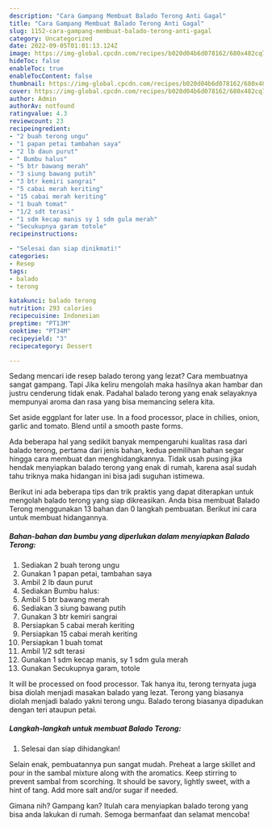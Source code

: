 ```yaml
---
description: "Cara Gampang Membuat Balado Terong Anti Gagal"
title: "Cara Gampang Membuat Balado Terong Anti Gagal"
slug: 1152-cara-gampang-membuat-balado-terong-anti-gagal
category: Uncategorized
date: 2022-09-05T01:01:13.124Z
image: https://img-global.cpcdn.com/recipes/b020d04b6d078162/680x482cq70/balado-terong-foto-resep-utama.jpg
hideToc: false
enableToc: true
enableTocContent: false
thumbnail: https://img-global.cpcdn.com/recipes/b020d04b6d078162/680x482cq70/balado-terong-foto-resep-utama.jpg
cover: https://img-global.cpcdn.com/recipes/b020d04b6d078162/680x482cq70/balado-terong-foto-resep-utama.jpg
author: Admin
authorAv: notfound
ratingvalue: 4.3
reviewcount: 23
recipeingredient:
- "2 buah terong ungu"
- "1 papan petai tambahan saya"
- "2 lb daun purut"
- " Bumbu halus"
- "5 btr bawang merah"
- "3 siung bawang putih"
- "3 btr kemiri sangrai"
- "5 cabai merah keriting"
- "15 cabai merah keriting"
- "1 buah tomat"
- "1/2 sdt terasi"
- "1 sdm kecap manis sy 1 sdm gula merah"
- "Secukupnya garam totole"
recipeinstructions:

- "Selesai dan siap dinikmati!"
categories:
- Resep
tags:
- balado
- terong

katakunci: balado terong 
nutrition: 293 calories
recipecuisine: Indonesian
preptime: "PT13M"
cooktime: "PT34M"
recipeyield: "3"
recipecategory: Dessert

---
```



Sedang mencari ide resep balado terong yang lezat? Cara membuatnya sangat gampang. Tapi Jika keliru mengolah maka hasilnya akan hambar dan justru cenderung tidak enak. Padahal balado terong yang enak selayaknya mempunyai aroma dan rasa yang bisa memancing selera kita.


Set aside eggplant for later use. In a food processor, place in chilies, onion, garlic and tomato. Blend until a smooth paste forms.

Ada beberapa hal yang sedikit banyak mempengaruhi kualitas rasa dari balado terong, pertama dari jenis bahan, kedua pemilihan bahan segar hingga cara membuat dan menghidangkannya. Tidak usah pusing jika hendak menyiapkan balado terong yang enak di rumah, karena asal sudah tahu triknya maka hidangan ini bisa jadi suguhan istimewa.


Berikut ini ada beberapa tips dan trik praktis yang dapat diterapkan untuk mengolah balado terong yang siap dikreasikan. Anda bisa membuat Balado Terong menggunakan 13 bahan dan 0 langkah pembuatan. Berikut ini cara untuk membuat hidangannya.

<!--inarticleads1-->

##### Bahan-bahan dan bumbu yang diperlukan dalam menyiapkan Balado Terong:

1. Sediakan 2 buah terong ungu
1. Gunakan 1 papan petai, tambahan saya
1. Ambil 2 lb daun purut
1. Sediakan  Bumbu halus:
1. Ambil 5 btr bawang merah
1. Sediakan 3 siung bawang putih
1. Gunakan 3 btr kemiri sangrai
1. Persiapkan 5 cabai merah keriting
1. Persiapkan 15 cabai merah keriting
1. Persiapkan 1 buah tomat
1. Ambil 1/2 sdt terasi
1. Gunakan 1 sdm kecap manis, sy 1 sdm gula merah
1. Gunakan Secukupnya garam, totole


It will be processed on food processor. Tak hanya itu, terong ternyata juga bisa diolah menjadi masakan balado yang lezat. Terong yang biasanya diolah menjadi balado yakni terong ungu. Balado terong biasanya dipadukan dengan teri ataupun petai. 

<!--inarticleads2-->

##### Langkah-langkah untuk membuat Balado Terong:


1. Selesai dan siap dihidangkan!

Selain enak, pembuatannya pun sangat mudah. Preheat a large skillet and pour in the sambal mixture along with the aromatics. Keep stirring to prevent sambal from scorching. It should be savory, lightly sweet, with a hint of tang. Add more salt and/or sugar if needed. 

Gimana nih? Gampang kan? Itulah cara menyiapkan balado terong yang bisa anda lakukan di rumah. Semoga bermanfaat dan selamat mencoba!
